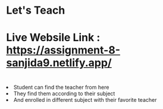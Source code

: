 # <h1>Let's Teach</h1>

# <p>Live Websile Link : https://assignment-8-sanjida9.netlify.app/<p>

# <ul>

<li>Student can find the teacher from here</li>
<li>They find them according to their subject</li>
<li>And enrolled in different subject with their favorite teacher</li>

</ul>
